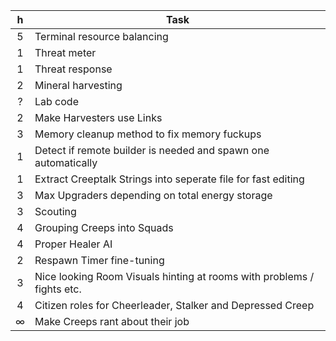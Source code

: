  h  |   Task 
:---:|  ----
 5  |   Terminal resource balancing
 1  |   Threat meter
 1  |   Threat response
 2  |   Mineral harvesting
 ?  |   Lab code
 2  |   Make Harvesters use Links
 3  |   Memory cleanup method to fix memory fuckups
 1  |   Detect if remote builder is needed and spawn one automatically
 1  |   Extract Creeptalk Strings into seperate file for fast editing
 3  |   Max Upgraders depending on total energy storage
 3  |   Scouting
 4  |   Grouping Creeps into Squads
 4  |   Proper Healer AI
 2  |   Respawn Timer fine-tuning
 3  |   Nice looking Room Visuals hinting at rooms with problems / fights etc.
 4  |   Citizen roles for Cheerleader, Stalker and Depressed Creep
 ∞  |   Make Creeps rant about their job

